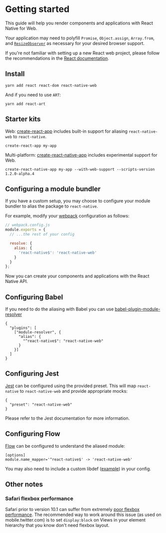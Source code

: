 # Getting started

This guide will help you render components and applications with React Native
for Web.

Your application may need to polyfill `Promise`, `Object.assign`, `Array.from`,
and [`ResizeObserver`](https://github.com/que-etc/resize-observer-polyfill) as
necessary for your desired browser support.

If you're not familiar with setting up a new React web project, please follow
the recommendations in the [React documentation](https://reactjs.org/).

## Install

```
yarn add react react-dom react-native-web
```

And if you need to use `ART`:

```
yarn add react-art
```

## Starter kits

Web: [create-react-app](https://github.com/facebookincubator/create-react-app)
includes built-in support for aliasing `react-native-web` to `react-native`.

```
create-react-app my-app
```

Multi-platform: [create-react-native-app](https://github.com/react-community/create-react-native-app)
includes experimental support for Web.

```
create-react-native-app my-app --with-web-support --scripts-version 1.2.0-alpha.4
```

## Configuring a module bundler

If you have a custom setup, you may choose to configure your module bundler to
alias the package to `react-native`.

For example, modify your [webpack](https://github.com/webpack/webpack)
configuration as follows:

```js
// webpack.config.js
module.exports = {
  // ...the rest of your config

  resolve: {
    alias: {
      'react-native$': 'react-native-web'
    }
  }
};
```

Now you can create your components and applications with the React Native API.

## Configuring Babel

If you need to do the aliasing with Babel you can use
[babel-plugin-module-resolver](https://www.npmjs.com/package/babel-plugin-module-resolver)

```
{
  "plugins": [
    ["module-resolver", {
      "alias": {
        "^react-native$": "react-native-web"
      }
    }]
  ]
}
```

## Configuring Jest

[Jest](https://facebook.github.io/jest/) can be configured using the provided
preset. This will map `react-native` to `react-native-web` and provide
appropriate mocks:

```
{
  "preset": "react-native-web"
}
```

Please refer to the Jest documentation for more information.

## Configuring Flow

[Flow](https://flow.org) can be configured to understand the aliased module:

```
[options]
module.name_mapper='^react-native$' -> 'react-native-web'
```

You may also need to include a custom libdef
([example](https://gist.github.com/paularmstrong/f60b40d16fc83e1e8e532d483336f9bb))
in your config.

## Other notes

### Safari flexbox performance

Safari prior to version 10.1 can suffer from extremely [poor flexbox
performance](https://bugs.webkit.org/show_bug.cgi?id=150445). The recommended
way to work around this issue (as used on mobile.twitter.com) is to set
`display:block` on Views in your element hierarchy that you know don't need
flexbox layout.
